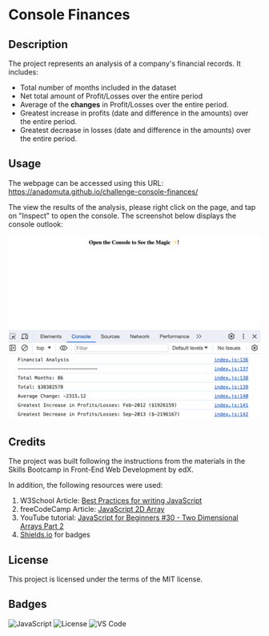 # Console Finances

## Description

The project represents an analysis of a company's financial records. It includes:
- Total number of months included in the dataset
- Net total amount of Profit/Losses over the entire period
- Average of the **changes** in Profit/Losses over the entire period.
- Greatest increase in profits (date and difference in the amounts) over the entire period.
- Greatest decrease in losses (date and difference in the amounts) over the entire period.

## Usage

The webpage can be accessed using this URL: https://anadomuta.github.io/challenge-console-finances/

The view the results of the analysis, please right click on the page, and tap on "Inspect" to open the console. The screenshot below displays the console outlook:

![Screenshot of the console](./webpage-screenshot.PNG)

## Credits

The project was built following the instructions from the materials in the Skills Bootcamp in Front-End Web Development by edX.

In addition, the following resources were used:
1. W3School Article: [Best Practices for writing JavaScript](https://www.w3schools.com/js/js_best_practices.asp)
2. freeCodeCamp Article: [JavaScript 2D Array](https://www.freecodecamp.org/news/javascript-2d-arrays/)
3. YouTube tutorial: [JavaScript for Beginners #30 - Two Dimensional Arrays Part 2](https://www.youtube.com/watch?v=ajSXu2D2gzg)
4. [Shields.io](https://shields.io/) for badges


## License

This project is licensed under the terms of the MIT license.

## Badges

![JavaScript](https://img.shields.io/github/languages/top/lernantino/badmath)
![License](https://img.shields.io/github/license/anadomuta/challenge-own-portfolio.svg)
![VS Code](https://img.shields.io/badge/Made%20with-VSCode-1f425f.svg)